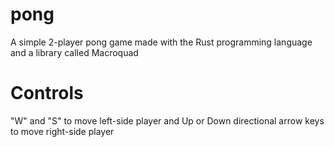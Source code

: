# pong
A simple 2-player pong game made with the Rust programming language and a library called Macroquad

# Controls
  "W" and "S" to move left-side player and Up or Down directional arrow keys to move right-side player
